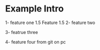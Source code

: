 # Example Intro

1- feature one
	1.5 Feature 1.5
2- feature two

3- featrue three

4- feature four from git on pc
